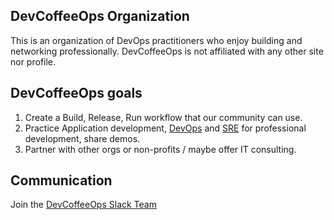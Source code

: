 ## DevCoffeeOps Organization

This is an organization of DevOps practitioners who enjoy building and networking professionally.
DevCoffeeOps is not affiliated with any other site nor profile.

## DevCoffeeOps goals

1. Create a Build, Release, Run workflow that our community can use.
2. Practice Application development, [DevOps](https://www.amazon.com/DevOps-Handbook-World-Class-Reliability-Organizations/dp/1950508404) and [SRE](https://www.amazon.com/Site-Reliability-Workbook-Practical-Implement/dp/1492029505/) for professional development, share demos.
3. Partner with other orgs or non-profits / maybe offer IT consulting.

## Communication

Join the [DevCoffeeOps Slack Team](https://devcoffeeops.slack.com)
